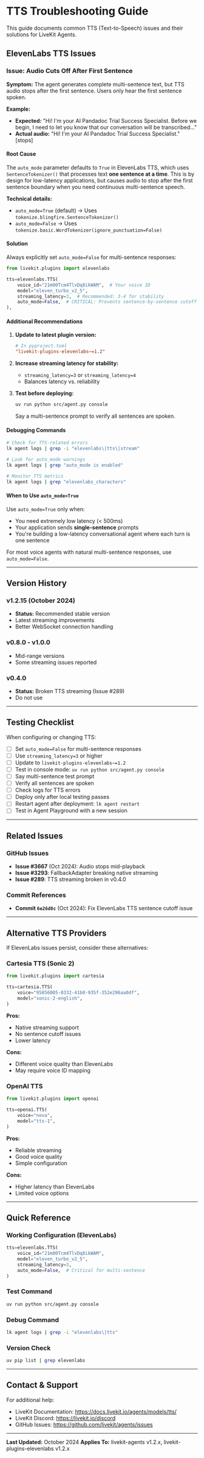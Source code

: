 # TTS Troubleshooting Guide

This guide documents common TTS (Text-to-Speech) issues and their solutions for LiveKit Agents.

## ElevenLabs TTS Issues

### Issue: Audio Cuts Off After First Sentence

**Symptom:** The agent generates complete multi-sentence text, but TTS audio stops after the first sentence. Users only hear the first sentence spoken.

**Example:**
- **Expected:** "Hi! I'm your AI Pandadoc Trial Success Specialist. Before we begin, I need to let you know that our conversation will be transcribed..."
- **Actual audio:** "Hi! I'm your AI Pandadoc Trial Success Specialist." [stops]

#### Root Cause

The `auto_mode` parameter defaults to `True` in ElevenLabs TTS, which uses `SentenceTokenizer()` that processes text **one sentence at a time**. This is by design for low-latency applications, but causes audio to stop after the first sentence boundary when you need continuous multi-sentence speech.

**Technical details:**
- `auto_mode=True` (default) → Uses `tokenize.blingfire.SentenceTokenizer()`
- `auto_mode=False` → Uses `tokenize.basic.WordTokenizer(ignore_punctuation=False)`

#### Solution

Always explicitly set `auto_mode=False` for multi-sentence responses:

```python
from livekit.plugins import elevenlabs

tts=elevenlabs.TTS(
    voice_id="21m00Tcm4TlvDq8ikWAM",  # Your voice ID
    model="eleven_turbo_v2_5",
    streaming_latency=3,  # Recommended: 3-4 for stability
    auto_mode=False,  # CRITICAL: Prevents sentence-by-sentence cutoff
),
```

#### Additional Recommendations

1. **Update to latest plugin version:**
   ```toml
   # In pyproject.toml
   "livekit-plugins-elevenlabs~=1.2"
   ```

2. **Increase streaming latency for stability:**
   - `streaming_latency=3` or `streaming_latency=4`
   - Balances latency vs. reliability

3. **Test before deploying:**
   ```bash
   uv run python src/agent.py console
   ```
   Say a multi-sentence prompt to verify all sentences are spoken.

#### Debugging Commands

```bash
# Check for TTS-related errors
lk agent logs | grep -i "elevenlabs\|tts\|stream"

# Look for auto_mode warnings
lk agent logs | grep "auto_mode is enabled"

# Monitor TTS metrics
lk agent logs | grep "elevenlabs_characters"
```

#### When to Use `auto_mode=True`

Use `auto_mode=True` only when:
- You need extremely low latency (< 500ms)
- Your application sends **single-sentence** prompts
- You're building a low-latency conversational agent where each turn is one sentence

For most voice agents with natural multi-sentence responses, use `auto_mode=False`.

---

## Version History

### v1.2.15 (October 2024)
- **Status:** Recommended stable version
- Latest streaming improvements
- Better WebSocket connection handling

### v0.8.0 - v1.0.0
- Mid-range versions
- Some streaming issues reported

### v0.4.0
- **Status:** Broken TTS streaming (Issue #289)
- Do not use

---

## Testing Checklist

When configuring or changing TTS:

- [ ] Set `auto_mode=False` for multi-sentence responses
- [ ] Use `streaming_latency=3` or higher
- [ ] Update to `livekit-plugins-elevenlabs~=1.2`
- [ ] Test in console mode: `uv run python src/agent.py console`
- [ ] Say multi-sentence test prompt
- [ ] Verify all sentences are spoken
- [ ] Check logs for TTS errors
- [ ] Deploy only after local testing passes
- [ ] Restart agent after deployment: `lk agent restart`
- [ ] Test in Agent Playground with a new session

---

## Related Issues

### GitHub Issues
- **Issue #3667** (Oct 2024): Audio stops mid-playback
- **Issue #3293**: FallbackAdapter breaking native streaming
- **Issue #289**: TTS streaming broken in v0.4.0

### Commit References
- **Commit `6e26d8c`** (Oct 2024): Fix ElevenLabs TTS sentence cutoff issue

---

## Alternative TTS Providers

If ElevenLabs issues persist, consider these alternatives:

### Cartesia TTS (Sonic 2)
```python
from livekit.plugins import cartesia

tts=cartesia.TTS(
    voice="95856005-0332-41b0-935f-352e296aa0df",
    model="sonic-2-english",
)
```

**Pros:**
- Native streaming support
- No sentence cutoff issues
- Lower latency

**Cons:**
- Different voice quality than ElevenLabs
- May require voice ID mapping

### OpenAI TTS
```python
from livekit.plugins import openai

tts=openai.TTS(
    voice="nova",
    model="tts-1",
)
```

**Pros:**
- Reliable streaming
- Good voice quality
- Simple configuration

**Cons:**
- Higher latency than ElevenLabs
- Limited voice options

---

## Quick Reference

### Working Configuration (ElevenLabs)
```python
tts=elevenlabs.TTS(
    voice_id="21m00Tcm4TlvDq8ikWAM",
    model="eleven_turbo_v2_5",
    streaming_latency=3,
    auto_mode=False,  # Critical for multi-sentence
)
```

### Test Command
```bash
uv run python src/agent.py console
```

### Debug Command
```bash
lk agent logs | grep -i "elevenlabs\|tts"
```

### Version Check
```bash
uv pip list | grep elevenlabs
```

---

## Contact & Support

For additional help:
- LiveKit Documentation: https://docs.livekit.io/agents/models/tts/
- LiveKit Discord: https://livekit.io/discord
- GitHub Issues: https://github.com/livekit/agents/issues

---

**Last Updated:** October 2024
**Applies To:** livekit-agents v1.2.x, livekit-plugins-elevenlabs v1.2.x
